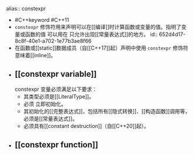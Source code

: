 alias:: constexpr

- #C++keyword #C++11
- `constexpr` 修饰符用来声明可以在[[编译]]时计算函数或变量的值。指明了变量或函数的值 可以用在 只允许出现[[常量表达式]]的地方。
  id:: 652d4d17-8c8f-40e1-a702-1e77b3ae8f66
- 在函数或[[static]]数据成员（自[[C++17]]起）声明中使用 `constexpr` 修饰符意味着[[inline]]。
- ## [[constexpr variable]]
  constexpr 变量必须满足以下要求：
	- 其类型必须是[[LiteralType]]。
	- 必须 立即初始化。
	- 其初始化的[[完整表达式]]，包括所有[[隐式转换]]、[[构造函数]]调用等，必须是[[常量表达式]]。
	- 必须具有[[constant destruction]]（自[[C++20]]起）。
- [[constexpr function]]
	-